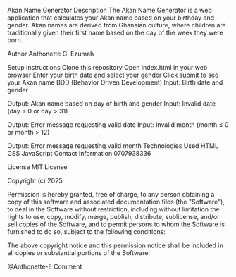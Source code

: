 Akan Name Generator
Description
The Akan Name Generator is a web application that calculates your Akan name based on your birthday and gender. Akan names are derived from Ghanaian culture, where children are traditionally given their first name based on the day of the week they were born.

Author
Anthonette G. Ezumah

Setup Instructions
Clone this repository
Open index.html in your web browser
Enter your birth date and select your gender
Click submit to see your Akan name
BDD (Behavior Driven Development)
Input: Birth date and gender

Output: Akan name based on day of birth and gender
Input: Invalid date (day ≤ 0 or day > 31)

Output: Error message requesting valid date
Input: Invalid month (month ≤ 0 or month > 12)

Output: Error message requesting valid month
Technologies Used
HTML
CSS
JavaScript
Contact Information
0707938336

License
MIT License

Copyright (c) 2025

Permission is hereby granted, free of charge, to any person obtaining a copy of this software and associated documentation files (the "Software"), to deal in the Software without restriction, including without limitation the rights to use, copy, modify, merge, publish, distribute, sublicense, and/or sell copies of the Software, and to permit persons to whom the Software is furnished to do so, subject to the following conditions:

The above copyright notice and this permission notice shall be included in all copies or substantial portions of the Software.

@Anthonette-E
Comment
